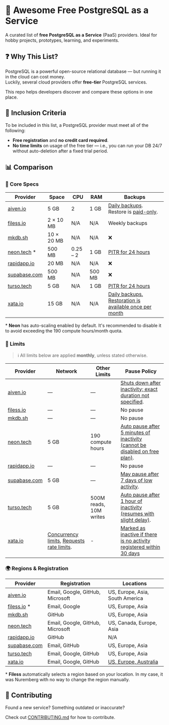 # 🐘 Awesome Free PostgreSQL as a Service

A curated list of **free PostgreSQL as a Service** (PaaS) providers. Ideal for hobby projects, prototypes, learning, and experiments.

## ❓ Why This List?

PostgreSQL is a powerful open-source relational database — but running it in the cloud can cost money.  
Luckily, several cloud providers offer **free-tier** PostgreSQL services.

This repo helps developers discover and compare these options in one place.

## 📌 Inclusion Criteria

To be included in this list, a PostgreSQL provider must meet all of the following:

- **Free registration** and **no credit card required**.
- **No time limits** on usage of the free tier — i.e., you can run your DB 24/7 without auto-deletion after a fixed trial period.

## 📊 Comparison

### 🔧 Core Specs

| Provider                             | Space      | CPU      | RAM    | Backups                                                                                                                                                                                 |
| ------------------------------------ | ---------- | -------- | ------ | --------------------------------------------------------------------------------------------------------------------------------------------------------------------------------------- |
| [aiven.io](https://aiven.io)         | 5 GB       | 2        | 1 GB   | [Daily backups](https://aiven.io/docs/products/postgresql/concepts/pg-backups). Restore is [paid-only](https://aiven.io/community/forum/t/how-do-i-get-mysql-backup-in-free-tier/1127). |
| [filess.io](https://filess.io)       | 2 × 10 MB  | N/A      | N/A    | Weekly backups                                                                                                                                                                          |
| [mkdb.sh](https://www.mkdb.sh)       | 10 × 20 MB | N/A      | N/A    | ❌                                                                                                                                                                                       |
| [neon.tech](https://neon.tech) *     | 500 MB     | 0.25 – 2 | 1 GB   | [PITR for 24 hours](https://neon.tech/docs/manage/backups)                                                                                                                              |
| [rapidapp.io](https://rapidapp.io/)  | 20 MB      | N/A      | N/A    | ❌                                                                                                                                                                                       |
| [supabase.com](https://supabase.com) | 500 MB     | N/A      | 500 MB | ❌                                                                                                                                                                                       |
| [turso.tech](https://turso.tech)     | 5 GB       | N/A      | 1 GB   | [PITR for 24 hours](https://docs.turso.tech/features/point-in-time-recovery)                                                                                                            |
| [xata.io](https://xata.io/)          | 15 GB      | N/A      | N/A    | [Daily backups. Restoration is available once per month](https://xata.io/docs/concepts/pricing#daily-backups)                                                                          |

\* **Neon** has auto-scaling enabled by default. It's recommended to disable it to avoid exceeding the 190 compute hours/month quota.

### 🛑 Limits

> ℹ️ All limits below are applied **monthly**, unless stated otherwise.

| Provider                             | Network                                                                                                                                                  | Other Limits           | Pause Policy                                                                                                                                                                          |
| ------------------------------------ | -------------------------------------------------------------------------------------------------------------------------------------------------------- | ---------------------- | ------------------------------------------------------------------------------------------------------------------------------------------------------------------------------------- |
| [aiven.io](https://aiven.io)         | —                                                                                                                                                        | —                      | [Shuts down after inactivity; exact duration not specified](https://aiven.io/docs/platform/concepts/free-plan#free-plan-features-and-limitations).                                    |
| [filess.io](https://filess.io)       | —                                                                                                                                                        | —                      | No pause                                                                                                                                                                              |
| [mkdb.sh](https://www.mkdb.sh)       | —                                                                                                                                                        | —                      | No pause                                                                                                                                                                              |
| [neon.tech](https://neon.tech)       | 5 GB                                                                                                                                                     | 190 compute hours      | [Auto pause after 5 minutes of inactivity (cannot be disabled on free plan)](https://neon.tech/docs/guides/scale-to-zero-guide).                                                      |
| [rapidapp.io](https://rapidapp.io/)  | —                                                                                                                                                        | —                      | No pause                                                                                                                                                                              |
| [supabase.com](https://supabase.com) | 5 GB                                                                                                                                                     | —                      | [May pause after 7 days of low activity](https://supabase.com/docs/guides/deployment/going-into-prod#availability).                                                                   |
| [turso.tech](https://turso.tech)     | 5 GB                                                                                                                                                     | 500M reads, 10M writes | [Auto pause after 1 hour of inactivity (resumes with slight delay)](https://docs.turso.tech/features/scale-to-zero).                                                                  |
| [xata.io](https://xata.io/)          | [Concurrency limits](https://xata.io/docs/concepts/pricing#concurrency-limit), [Requests rate limits](https://xata.io/docs/concepts/pricing#rate-limit). | -                      | [Marked as inactive if there is no activity registered within 30 days](https://xata.io/docs/inactive-branches)                                                                        |

### 🌍 Regions & Registration

| Provider                             | Registration                     | Locations                                                                       |
| ------------------------------------ | -------------------------------- | ------------------------------------------------------------------------------- |
| [aiven.io](https://aiven.io)         | Email, Google, GitHub, Microsoft | US, Europe, Asia, South America                                                 |
| [filess.io](https://filess.io) *     | Email, Google                    | US, Europe, Asia                                                                |
| [mkdb.sh](https://www.mkdb.sh)       | GitHub                           | US, Europe, Asia                                                                |
| [neon.tech](https://neon.tech)       | Email, Google, GitHub, Microsoft | US, Canada, Europe, Asia                                                        |
| [rapidapp.io](https://rapidapp.io/)  | GitHub                           | N/A                                                                             |
| [supabase.com](https://supabase.com) | Email, GitHub                    | US, Europe, Asia                                                                |
| [turso.tech](https://turso.tech)     | Email, Google, GitHub            | US, Europe, Asia                                                                |
| [xata.io](https://xata.io/)          | Email, Google, GitHub            | [US, Europe, Australia](https://xata.io/docs/getting-started/available-regions) |

\* **Filess** automatically selects a region based on your location. In my case, it was Nuremberg with no way to change the region manually.

## 🤝 Contributing

Found a new service? Something outdated or inaccurate?

Check out [CONTRIBUTING.md](CONTRIBUTING.md) for how to contribute.
